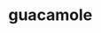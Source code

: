 <!-- generated by markdown-notes-tree -->

# guacamole

<!-- optional markdown-notes-tree directory description starts here -->

<!-- optional markdown-notes-tree directory description ends here -->
